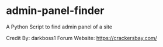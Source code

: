 admin-panel-finder
==================

A Python Script to find admin panel of a site

Credit By: darkboss1
Forum Website: https://crackersbay.com/
